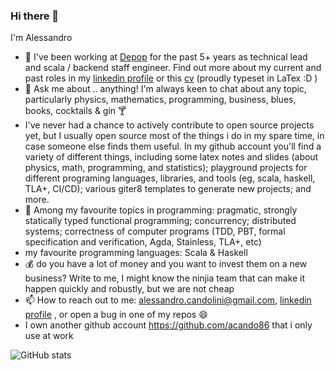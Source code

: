 ### Hi there 👋

I'm Alessandro

- 🔭  I've been working at [Depop](https://depop.com/) for the past 5+ years as technical lead and scala / backend staff engineer. Find out more about my current and past roles in my [linkedin profile](https://www.linkedin.com/in/alessandrocandolini/) or this [cv](https://github.com/alessandrocandolini/cv-public) (proudly typeset in LaTex :D ) 
- 💬 Ask me about .. anything! I'm always keen to chat about any topic, particularly physics, mathematics, programming, business, blues, books, cocktails &  gin 🍸
- I've never had a chance to actively contribute to open source projects yet, but I usually open source most of the things i do in my spare time, in case someone else finds them useful. In my github account you'll find a variety of different things, including some latex notes and slides (about physics, math, programming, and statistics); playground projects for different programing languages, libraries, and tools (eg, scala, haskell, TLA+, CI/CD); various giter8 templates to generate new projects; and more. 
- 🌱 Among my favourite topics in programming: pragmatic, strongly statically typed functional programming; concurrency; distributed systems; correctness of computer programs (TDD, PBT, formal specification and verification, Agda, Stainless, TLA+, etc) 
- my favourite programming languages: Scala & Haskell
- 💰 do you have a lot of money and you want to invest them on a new business? Write to me, I might know the ninjia team that can make it happen quickly and robustly, but we are not cheap
- 📫 How to reach out to me: alessandro.candolini@gmail.com, [linkedin profile](https://www.linkedin.com/in/alessandrocandolini/) , or open a bug in one of my repos 😄 
- I own another github account https://github.com/acando86 that i only use at work

![GitHub stats](https://github-readme-stats.vercel.app/api?username=alessandrocandolini&count_private=true&show_icons=true)


